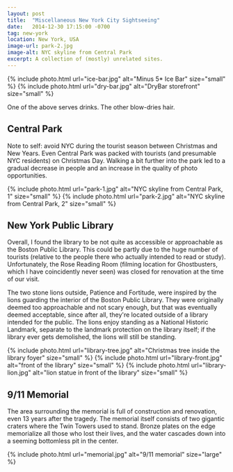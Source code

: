 ```yaml
---
layout: post
title:  "Miscellaneous New York City Sightseeing"
date:   2014-12-30 17:15:00 -0700
tag: new-york
location: New York, USA
image-url: park-2.jpg
image-alt: NYC skyline from Central Park
excerpt: A collection of (mostly) unrelated sites.
---
```

<div class='img-gallery'>
{% include photo.html url="ice-bar.jpg" alt="Minus 5* Ice Bar" size="small" %}
{% include photo.html url="dry-bar.jpg" alt="DryBar storefront" size="small" %}
</div>

One of the above serves drinks. The other blow-dries hair.

## Central Park

Note to self: avoid NYC during the tourist season between Christmas and New Years. Even Central Park was packed with tourists (and presumable NYC residents) on Christmas Day. Walking a bit further into the park led to a gradual decrease in people and an increase in the quality of photo opportunities.

<div class='img-gallery'>
{% include photo.html url="park-1.jpg" alt="NYC skyline from Central Park, 1" size="small" %}
{% include photo.html url="park-2.jpg" alt="NYC skyline from Central Park, 2" size="small" %}
</div>

## New York Public Library

Overall, I found the library to be not quite as accessible or approachable as the Boston Public Library. This could be partly due to the huge number of tourists (relative to the people there who actually intended to read or study). Unfortunately, the Rose Reading Room (filming location for Ghostbusters, which I have coincidently never seen) was closed for renovation at the time of our visit.

The two stone lions outside, Patience and Fortitude, were inspired by the lions guarding the interior of the Boston Public Library. They were originally deemed too approachable and not scary enough, but that was eventually deemed acceptable, since after all, they're located outside of a library intended for the public. The lions enjoy standing as a National Historic Landmark, separate to the landmark protection on the library itself; if the library ever gets demolished, the lions will still be standing.

<div class='img-gallery'>
{% include photo.html url="library-tree.jpg" alt="Christmas tree inside the library foyer" size="small" %}
{% include photo.html url="library-front.jpg" alt="front of the library" size="small" %}
{% include photo.html url="library-lion.jpg" alt="lion statue in front of the library" size="small" %}
</div>

## 9/11 Memorial

The area surrounding the memorial is full of construction and renovation, even 13 years after the tragedy. The memorial itself consists of two gigantic craters where the Twin Towers used to stand. Bronze plates on the edge memorialize all those who lost their lives, and the water cascades down into a seeming bottomless pit in the center.

<div class='img-gallery'>
{% include photo.html url="memorial.jpg" alt="9/11 memorial" size="large" %}
</div>
